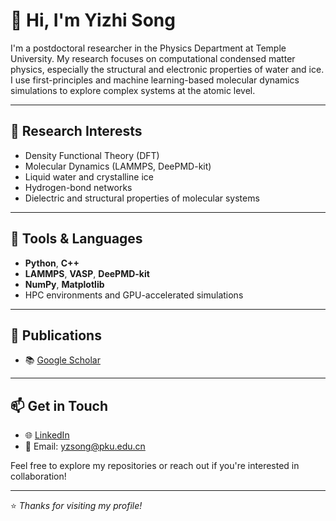 # 👋 Hi, I'm Yizhi Song

I'm a postdoctoral researcher in the Physics Department at Temple University. My research focuses on computational condensed matter physics, especially the structural and electronic properties of water and ice. I use first-principles and machine learning-based molecular dynamics simulations to explore complex systems at the atomic level.

---

## 🧪 Research Interests

- Density Functional Theory (DFT)
- Molecular Dynamics (LAMMPS, DeePMD-kit)
- Liquid water and crystalline ice
- Hydrogen-bond networks
- Dielectric and structural properties of molecular systems

---

## 🔧 Tools & Languages

- **Python**, **C++**
- **LAMMPS**, **VASP**, **DeePMD-kit**
- **NumPy**, **Matplotlib**
- HPC environments and GPU-accelerated simulations

---

## 📄 Publications

- 📚 [Google Scholar](https://scholar.google.com/citations?hl=en&user=663tOzAAAAAJ)

---

## 📫 Get in Touch

- 🌐 [LinkedIn](https://www.linkedin.com/in/yizhi-song-8b97912b7)
- 📧 Email: yzsong@pku.edu.cn

Feel free to explore my repositories or reach out if you're interested in collaboration!

---

⭐ _Thanks for visiting my profile!_

